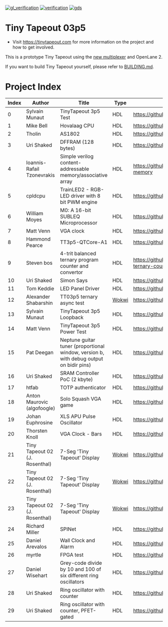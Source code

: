 [![gl_verification](https://github.com/TinyTapeout/tinytapeout-03p5/actions/workflows/gl_verification.yaml/badge.svg)](https://github.com/TinyTapeout/tinytapeout-03p5/actions/workflows/gl_verification.yaml)
[![verification](https://github.com/TinyTapeout/tinytapeout-03p5/actions/workflows/verification.yaml/badge.svg)](https://github.com/TinyTapeout/tinytapeout-03p5/actions/workflows/verification.yaml)
[![gds](https://github.com/TinyTapeout/tinytapeout-03p5/actions/workflows/gds.yaml/badge.svg)](https://github.com/TinyTapeout/tinytapeout-03p5/actions/workflows/gds.yaml)

# Tiny Tapeout 03p5

* Visit https://tinytapeout.com for more information on the project and how to get involved.

This is a prototype Tiny Tapeout using the [new multiplexer](https://github.com/TinyTapeout/tt-multiplexer) and OpenLane 2.

If you want to build Tiny Tapeout yourself, please refer to [BUILDING.md](BUILDING.md).

# Project Index

| Index | Author | Title | Type | Git Repo |
| ----- | ------ | ------| -----| ---------|
| 0 | Sylvain Munaut | TinyTapeout 3p5 Test | HDL | https://github.com/TinyTapeout/tt03p5-test |
| 1 | Mike Bell | Hovalaag CPU | HDL | https://github.com/MichaelBell/tt03-hovalaag |
| 2 | Tholin | AS1802 | HDL | https://github.com/89Mods/tt3p5-as1802 |
| 3 | Uri Shaked | DFFRAM (128 bytes) | HDL | https://github.com/TinyTapeout/tt03p5-dffram |
| 4 | Ioannis-Rafail Tzonevrakis | Simple verilog content-addressable memory/associative array | HDL | https://github.com/irtzonevrakis/tt03p5-content-addressable-memory |
| 5 | cpldcpu | TrainLED2 - RGB-LED driver with 8 bit PWM engine | HDL | https://github.com/cpldcpu/tt03p5-TrainLED2 |
| 6 | William Moyes | M0: A 16-bit SUBLEQ Microprocessor | HDL | https://github.com/moyesw/TT03p5-M0 |
| 7 | Matt Venn | VGA clock | HDL | https://github.com/TinyTapeout/tt03p5-vga-clock |
| 8 | Hammond Pearce | TT3p5-QTCore-A1 | HDL | https://github.com/kiwih/tt03p5-verilog-qtcoreA1 |
| 9 | Steven bos | 4-trit balanced ternary program counter and convertor | HDL | https://github.com/aiunderstand/tt03p5-4-trit-balanced-ternary-counter-bt_signb_bt-radix-convertor |
| 10 | Uri Shaked | Simon Says | HDL | https://github.com/urish/tt03p5-simon-game |
| 11 | Tom Keddie | LED Panel Driver | HDL | https://github.com/TomKeddie/tinytapeout-2023-2a |
| 12 | Alexander Shabarshin | TT03p5 ternary async test | [Wokwi](https://wokwi.com/projects/366318576852367361) | https://github.com/shaos/tt03p5-submission-shaos |
| 13 | Sylvain Munaut | TinyTapeout 3p5 Loopback | HDL | https://github.com/TinyTapeout/tt03p5-loopback |
| 14 | Matt Venn | TinyTapeout 3p5 Power Test | HDL | https://github.com/TinyTapeout/tt03p5-power-test |
| 15 | Pat Deegan | Neptune guitar tuner (proportional window, version b, with debug output on bidir pins) | HDL | https://github.com/psychogenic/tt03p5_neptune_proportional_b |
| 16 | Uri Shaked | SRAM Controller PoC (2 kbyte) | HDL | https://github.com/TinyTapeout/tt03p5-sram-poc |
| 17 | htfab | TOTP authenticator | HDL | https://github.com/htfab/totp |
| 18 | Anton Maurovic (algofoogle) | Solo Squash VGA game | HDL | https://github.com/algofoogle/tt03p5-solo-squash |
| 19 | Johan Euphrosine | XLS APU Pulse Oscillator | HDL | https://github.com/proppy/tt03p5-xls-apu |
| 20 | Thorsten Knoll | VGA Clock - Bars | HDL | https://github.com/ThorKn/tt03p5-vgaclock-02 |
| 21 | Tiny Tapeout 02 (J. Rosenthal) | 7-Seg 'Tiny Tapeout' Display | [Wokwi](https://wokwi.com/projects/347497504164545108) | https://github.com/psychogenic/tt03p5-7segstringdisplay |
| 22 | Tiny Tapeout 02 (J. Rosenthal) | 7-Seg 'Tiny Tapeout' Display | [Wokwi](https://wokwi.com/projects/347417602591556180) | https://github.com/psychogenic/tt03p5-padlock |
| 23 | Tiny Tapeout 02 (J. Rosenthal) | 7-Seg 'Tiny Tapeout' Display | [Wokwi](https://wokwi.com/projects/347144898258928211) | https://github.com/psychogenic/tt03p5-UARTstring |
| 24 | Richard Miller | SPINet | HDL | https://github.com/millerresearch/tt03p5 |
| 25 | Daniel Arevalos | Wall Clock and Alarm | HDL | https://github.com/lild4d4/tt03p5-Wall-Clock-and-Alarm |
| 26 | myrtle | FPGA test | HDL | https://github.com/psychogenic/tt03p5-gatecat-fpga |
| 27 | Daniel Wisehart | Grey-code divide by 10 and 100 of six different ring oscillators | HDL | https://github.com/dwisehart/tt03p5-greycode |
| 28 | Uri Shaked | Ring oscillator with counter | HDL | https://github.com/TinyTapeout/tt03p5-ringosc-cnt |
| 29 | Uri Shaked | Ring oscillator with counter, PFET-gated | HDL | https://github.com/TinyTapeout/tt03p5-ringosc-cnt-with-pfet |
